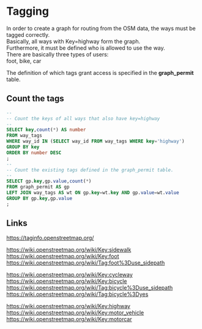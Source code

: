 # Tagging

In order to create a graph for routing from the OSM data,
the ways must be tagged correctly.  
Basically, all ways with Key=highway form the graph.  
Furthermore, it must be defined who is allowed to use the way.  
There are basically three types of users:  
foot, bike, car

The definition of which tags grant access is specified in the **graph_permit** table.

## Count the tags

``` sql
--
-- Count the keys of all ways that also have key=highway
--
SELECT key,count(*) AS number
FROM way_tags
WHERE way_id IN (SELECT way_id FROM way_tags WHERE key='highway')
GROUP BY key
ORDER BY number DESC
;
--
-- Count the existing tags defined in the graph_permit table.
--
SELECT gp.key,gp.value,count(*)
FROM graph_permit AS gp
LEFT JOIN way_tags AS wt ON gp.key=wt.key AND gp.value=wt.value
GROUP BY gp.key,gp.value
;
```

## Links

<https://taginfo.openstreetmap.org/>  

<https://wiki.openstreetmap.org/wiki/Key:sidewalk>  
<https://wiki.openstreetmap.org/wiki/Key:foot>  
<https://wiki.openstreetmap.org/wiki/Tag:foot%3Duse_sidepath>  

<https://wiki.openstreetmap.org/wiki/Key:cycleway>  
<https://wiki.openstreetmap.org/wiki/Key:bicycle>  
<https://wiki.openstreetmap.org/wiki/Tag:bicycle%3Duse_sidepath>  
<https://wiki.openstreetmap.org/wiki/Tag:bicycle%3Dyes>  

<https://wiki.openstreetmap.org/wiki/Key:highway>  
<https://wiki.openstreetmap.org/wiki/Key:motor_vehicle>  
<https://wiki.openstreetmap.org/wiki/Key:motorcar>  

